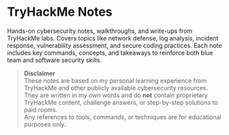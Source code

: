 
# TryHackMe Notes

Hands-on cybersecurity notes, walkthroughs, and write-ups from TryHackMe labs. Covers topics like network defense, log analysis, incident response, vulnerability assessment, and secure coding practices. Each note includes key commands, concepts, and takeaways to reinforce both blue team and software security skills.

> **Disclaimer**  
> These notes are based on my personal learning experience from TryHackMe and other publicly available cybersecurity resources.  
> They are written in my own words and do **not** contain proprietary TryHackMe content, challenge answers, or step-by-step solutions to paid rooms.  
> Any references to tools, commands, or techniques are for educational purposes only.


